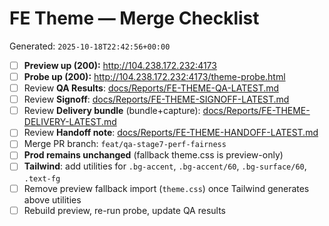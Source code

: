 # FE Theme — Merge Checklist

Generated: `2025-10-18T22:42:56+00:00`

- [ ] **Preview up (200):** <http://104.238.172.232:4173>
- [ ] **Probe up (200):** <http://104.238.172.232:4173/theme-probe.html>
- [ ] Review **QA Results**: [docs/Reports/FE-THEME-QA-LATEST.md](docs/Reports/FE-THEME-QA-LATEST.md)
- [ ] Review **Signoff**: [docs/Reports/FE-THEME-SIGNOFF-LATEST.md](docs/Reports/FE-THEME-SIGNOFF-LATEST.md)
- [ ] Review **Delivery bundle** (bundle+capture): [docs/Reports/FE-THEME-DELIVERY-LATEST.md](docs/Reports/FE-THEME-DELIVERY-LATEST.md)
- [ ] Review **Handoff note**: [docs/Reports/FE-THEME-HANDOFF-LATEST.md](docs/Reports/FE-THEME-HANDOFF-LATEST.md)
- [ ] Merge PR branch: `feat/qa-stage7-perf-fairness`
- [ ] **Prod remains unchanged** (fallback theme.css is preview-only)
- [ ] **Tailwind**: add utilities for `.bg-accent`, `.bg-accent/60`, `.bg-surface/60`, `.text-fg`
- [ ] Remove preview fallback import (`theme.css`) once Tailwind generates above utilities
- [ ] Rebuild preview, re-run probe, update QA results
